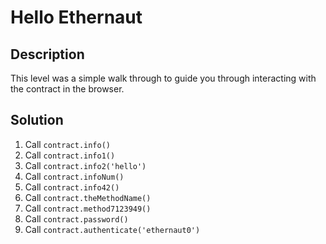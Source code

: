 # Hello Ethernaut

## Description

This level was a simple walk through to guide you through interacting with the contract in the browser.

## Solution

1. Call `contract.info()`
2. Call `contract.info1()`
3. Call `contract.info2('hello')`
4. Call `contract.infoNum()`
5. Call `contract.info42()`
6. Call `contract.theMethodName()`
7. Call `contract.method7123949()`
8. Call `contract.password()`
9. Call `contract.authenticate('ethernaut0')`